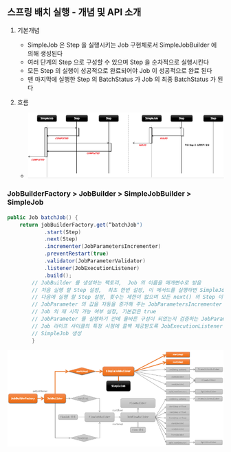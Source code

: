## 스프링 배치 실행 - 개념 및 API 소개

1. 기본개념
   - SimpleJob 은 Step 을 실행시키는 Job 구현체로서 SimpleJobBuilder 에 의해 생성된다
   - 여러 단계의 Step 으로 구성할 수 있으며 Step 을 순차적으로 실행시킨다
   - 모든 Step 의 실행이 성공적으로 완료되어야 Job 이 성공적으로 완료 된다
   - 맨 마지막에 실행한 Step 의 BatchStatus 가 Job 의 최종 BatchStatus 가 된다

2. 흐름
    - <img src="../../images/section04/simple-job.flow.png" alt="simple-job.flow">

### JobBuilderFactory > JobBuilder > SimpleJobBuilder  > SimpleJob

```java
public Job batchJob() {
    return jobBuilderFactory.get(“batchJob") 
            .start(Step) 
            .next(Step)
            .incrementer(JobParametersIncrementer)
            .preventRestart(true)
            .validator(JobParameterValidator)
            .listener(JobExecutionListener)
            .build();
        // JobBuilder 를 생성하는 팩토리,  Job 의 이름을 매개변수로 받음
        // 처음 실행 할 Step 설정,  최초 한번 설정, 이 메서드를 실행하면 SimpleJobBuilder 반환
        // 다음에 실행 할 Step 설정, 횟수는 제한이 없으며 모든 next() 의 Step 이 종료가 되면 Job 이 종료된다
        // JobParameter 의 값을 자동을 증가해 주는 JobParametersIncrementer 설정
        // Job 의 재 시작 가능 여부 설정, 기본값은 true
        // JobParameter 를 실행하기 전에 올바른 구성이 되었는지 검증하는 JobParametersValidator 설정
        // Job 라이프 사이클의 특정 시점에 콜백 제공받도록 JobExecutionListener 설정 
        // SimpleJob 생성
        }
```

<img src="../../images/section04/simple-job-arch.png" alt="simple-job-arch">

